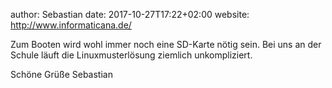 author: Sebastian
date: 2017-10-27T17:22+02:00
website: http://www.informaticana.de/

Zum Booten wird wohl immer noch eine SD-Karte nötig sein.
Bei uns an der Schule läuft die Linuxmusterlösung ziemlich unkompliziert.

Schöne Grüße
Sebastian
